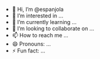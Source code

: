 - 👋 Hi, I’m @espanjola
- 👀 I’m interested in ...
- 🌱 I’m currently learning ...
- 💞️ I’m looking to collaborate on ...
- 📫 How to reach me ...
- 😄 Pronouns: ...
- ⚡ Fun fact: ...

<!---
espanjola/espanjola is a ✨ special ✨ repository because its `README.md` (this file) appears on your GitHub profile.
You can click the Preview link to take a look at your changes.
--->
